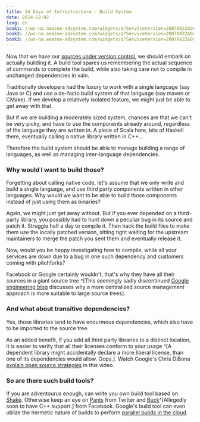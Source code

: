 ```yaml
---
title: 24 Days of Infrastructure - Build System
date: 2014-12-02
lang: en
book1: //ws-na.amazon-adsystem.com/widgets/q?ServiceVersion=20070822&OneJS=1&Operation=GetAdHtml&MarketPlace=US&source=ac&ref=tf_til&ad_type=product_link&tracking_id=robinp-20&marketplace=amazon&region=US&placement=0596517335&asins=0596517335&linkId=UIRXWBEECWOULJPE&show_border=true&link_opens_in_new_window=true
book2: //ws-na.amazon-adsystem.com/widgets/q?ServiceVersion=20070822&OneJS=1&Operation=GetAdHtml&MarketPlace=US&source=ac&ref=qf_sp_asin_til&ad_type=product_link&tracking_id=robinp-20&marketplace=amazon&region=US&placement=1617291277&asins=1617291277&linkId=RKGHEDDWES3F7BP7&show_border=true&link_opens_in_new_window=true
book3: //ws-na.amazon-adsystem.com/widgets/q?ServiceVersion=20070822&OneJS=1&Operation=GetAdHtml&MarketPlace=US&source=ac&ref=tf_til&ad_type=product_link&tracking_id=robinp-20&marketplace=amazon&region=US&placement=1593272839&asins=1593272839&linkId=SJGJYQDCBGHHCZKP&show_border=true&link_opens_in_new_window=true
---
```


Now that we have our [sources under version control][1],
we should embark on actually building it.
A build tool spares us remembering the actual sequence of commands to complete
the build, while also taking care not to compile in unchanged dependencies in vain.

Traditionally developers had the luxury to work with a single language (say
Java or C) and use a de-facto build system of that language
(say maven or CMake).
If we develop a relatively isolated feature, we might just be able to get away
with that.

But if we are building a moderately sized system, chances are that we can't be
very picky, and have to use the components already around, regardless of the
language they are written in. A piece of Scala here, bits of Haskell there,
eventually calling a native library written in C++...

Therefore the build system should be able to manage building a range of languages,
as well as managing inter-language dependencies.

### Why would I want to build those?

Forgetting about calling native code, let's assume that we only write and build a single language, and use third party components written in other languages.
Why would we want to be able to build those components instead of just using
them as binaries?

Again, we might just get away without. But if you ever depended on a
third-party library, you possibly had to hunt down a peculiar bug in its source
 and patch it. Struggle half a day to compile it. Then hack the build files to make them use the locally patched version, sitting tight waiting for the upstream
maintainers to merge the patch you sent them and eventually release it.

Now, would you be happy investigating how to compile, while all your services
are down due to a bug in one such dependency and customers coming with
pitchforks?

Facebook or Google certainly wouldn't, that's why they have all their sources
in a giant source tree
^[This seemingly sadly discontinued [Google engineering blog][2] discusses why
a more centralized source management approach is more suitable to large source
trees].

### And what about transitive dependencies?

Yes, those libraries tend to have enourmous dependencies, which also have to
be imported to the source tree.

As an added benefit, if you add all third party libraries to a distinct
location, it is easier to verify that all their licenses conform to your usage
^[A dependent library might accidentally declare a more liberal license,
than one of its dependencies would allow. Oops.].
Watch Google's Chris DiBona [explain open source strategies][3] in this video.

### So are there such build tools?

If you are adventourus enough, can write you own build tool based on [Shake][4].
Otherwise keep an eye on [Pants][5] from Twitter and [Buck][6]^[Allegedly soon to have C++ support.] from Facebook.
Google's build tool can even utilize the hermetic nature of builds to perform
[parallel builds in the cloud][7].

  [1]: /posts/en/24days-of-infra-day-1-version-control.html
  [2]: http://google-engtools.blogspot.ch/2011/06/build-in-cloud-accessing-source-code.html
  [3]: https://www.youtube.com/watch/?v=yeDWV7PSbgQ
  [4]: http://shakebuild.com
  [5]: http://pantsbuild.github.io/index.html
  [6]: http://facebook.github.io/buck/
  [7]: http://google-engtools.blogspot.ch/2011/09/build-in-cloud-distributing-build-steps.html
